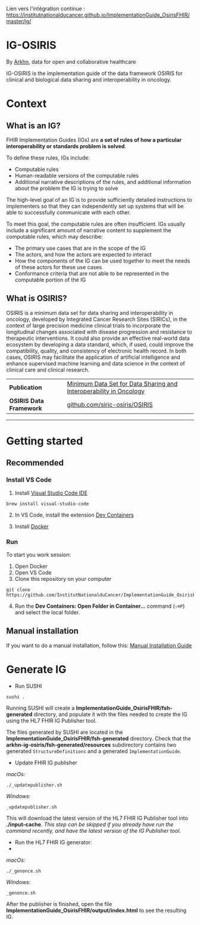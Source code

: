 Lien vers l'intégration continue : https://institutnationalducancer.github.io/ImplementationGuide_OsirisFHIR/master/ig/

# IG-OSIRIS

By [Arkhn](http://arkhn.com/), data for open and collaborative healthcare

IG-OSIRIS is the implementation guide of the data framework OSIRIS for clinical and biological data sharing and interoperability in oncology.

# Context

## What is an IG?

FHIR Implementation Guides (IGs) are **a set of rules of how a particular interoperability or standards problem is solved**.

To define these rules, IGs include:

- Computable rules
- Human-readable versions of the computable rules
- Additional narrative descriptions of the rules, and additional information about the problem the IG is trying to solve

The high-level goal of an IG is to provide sufficiently detailed instructions to implementers so that they can independently set up systems that will be able to successfully communicate with each other.

To meet this goal, the computable rules are often insufficient. IGs usually include a significant amount of narrative content to supplement the computable rules, which may describe:

- The primary use cases that are in the scope of the IG
- The actors, and how the actors are expected to interact
- How the components of the IG can be used together to meet the needs of these actors for these use cases
- Conformance criteria that are not able to be represented in the computable portion of the IG

## What is OSIRIS?

OSIRIS is a minimum data set for data sharing and interoperability in oncology, developed by Integrated Cancer Research Sites (SIRICs), in the context of large precision medicine clinical trials to incorporate the longitudinal changes associated with disease progression and resistance to therapeutic interventions. It could also provide an effective real-world data ecosystem by developing a data standard, which, if used, could improve the compatibility, quality, and consistency of electronic health record. In both cases, OSIRIS may facilitate the application of artificial intelligence and enhance supervised machine learning and data science in the context of clinical care and clinical research.

<table>
  <tr>
    <td><b>Publication </b></td>
    <td><a href="https://www.ncbi.nlm.nih.gov/pmc/articles/PMC8140800/">Minimum Data Set for Data Sharing and Interoperability in Oncology</a></td>
  </tr>
  <tr>
    <td><b>OSIRIS Data Framework</b></td>
    <td><a href="https://github.com/siric-osiris/OSIRIS">github.com/siric-osiris/OSIRIS</a></td>
  </tr>
</table>

---

# Getting started

## Recommended

### Install VS Code

1. Install [Visual Studio Code IDE](https://code.visualstudio.com/)

```
brew install visual-studio-code
```

2. In VS Code, install the extension [Dev Containers](https://marketplace.visualstudio.com/items?itemName=ms-vscode-remote.remote-containers)

3. Install [Docker](https://docs.docker.com/desktop/install/mac-install/)

### Run

To start you work session:

1. Open Docker
2. Open VS Code
3. Clone this repository on your computer

```
git clone https://github.com/InstitutNationalduCancer/ImplementationGuide_OsirisFHIR.git
```

4. Run the **Dev Containers: Open Folder in Container...** command (`⇧⌘P`) and select the local folder.

## Manual installation

If you want to do a manual installation, follow this: [Manual Installation Guide](/readme_manualInstall.md)

# Generate IG

- Run SUSHI

```
sushi .
```

Running SUSHI will create a **ImplementationGuide_OsirisFHIR/fsh-generated** directory, and populate it with the files needed to create the IG using the HL7 FHIR IG Publisher tool.

The files generated by SUSHI are located in the **ImplementationGuide_OsirisFHIR/fsh-generated** directory. Check that the **arkhn-ig-osiris/fsh-generated/resources** subdirectory contains two generated `StructureDefinitions` and a generated `ImplementationGuide`.

- Update FHIR IG publisher

*macOs:*

```
./_updatepublisher.sh
```

*Windows:*

```
_updatepublisher.sh
```

This will download the latest version of the HL7 FHIR IG Publisher tool into **./input-cache**. *This step can be skipped if you already have run the command recently, and have the latest version of the IG Publisher tool.*

- Run the HL7 FHIR IG generator:
-

*macOs:*

```
./_genonce.sh
```

*Windows:*

```
_genonce.sh
```

After the publisher is finished, open the file **ImplementationGuide_OsirisFHIR/output/index.html** to see the resulting IG.
